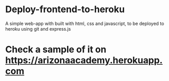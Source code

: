# Deploy-frontend-to-heroku
A simple web-app with built with html, css and javascript, to be deployed to heroku using git and express.js
# Check a sample of it on https://arizonaacademy.herokuapp.com  
